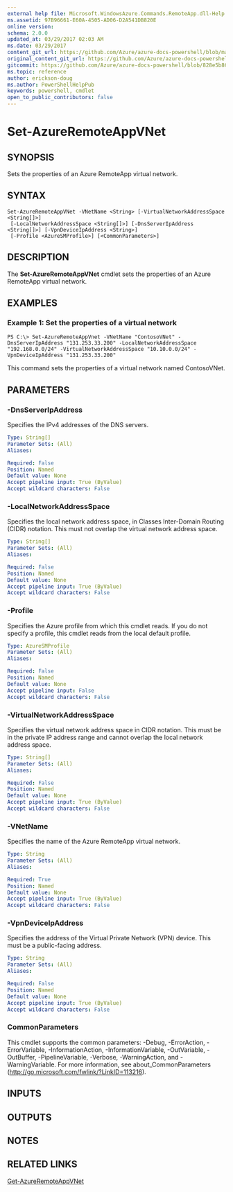 ```yaml
---
external help file: Microsoft.WindowsAzure.Commands.RemoteApp.dll-Help.xml
ms.assetid: 97B96661-E60A-4505-AD06-D2A541DB820E
online version:
schema: 2.0.0
updated_at: 03/29/2017 02:03 AM
ms.date: 03/29/2017
content_git_url: https://github.com/Azure/azure-docs-powershell/blob/master/azureps-cmdlets-docs/ServiceManagement/Azure/v3.7.0/Set-AzureRemoteAppVNet.md
original_content_git_url: https://github.com/Azure/azure-docs-powershell/blob/master/azureps-cmdlets-docs/ServiceManagement/Azure/v3.7.0/Set-AzureRemoteAppVNet.md
gitcommit: https://github.com/Azure/azure-docs-powershell/blob/828e5b8648af6bdf3119ffe0cd409647f00de183
ms.topic: reference
author: erickson-doug
ms.author: PowerShellHelpPub
keywords: powershell, cmdlet
open_to_public_contributors: false
---
```


# Set-AzureRemoteAppVNet

## SYNOPSIS
Sets the properties of an Azure RemoteApp virtual network.

## SYNTAX

```
Set-AzureRemoteAppVNet -VNetName <String> [-VirtualNetworkAddressSpace <String[]>]
 [-LocalNetworkAddressSpace <String[]>] [-DnsServerIpAddress <String[]>] [-VpnDeviceIpAddress <String>]
 [-Profile <AzureSMProfile>] [<CommonParameters>]
```

## DESCRIPTION
The **Set-AzureRemoteAppVNet** cmdlet sets the properties of an Azure RemoteApp virtual network.

## EXAMPLES

### Example 1: Set the properties of a virtual network
```
PS C:\> Set-AzureRemoteAppVnet -VNetName "ContosoVNet" -DnsServerIpAddress "131.253.33.200" -LocalNetworkAddressSpace "192.168.0.0/24" -VirtualNetworkAddressSpace "10.10.0.0/24" -VpnDeviceIpAddress "131.253.33.200"
```

This command sets the properties of a virtual network named ContosoVNet.

## PARAMETERS

### -DnsServerIpAddress
Specifies the IPv4 addresses of the DNS servers.

```yaml
Type: String[]
Parameter Sets: (All)
Aliases: 

Required: False
Position: Named
Default value: None
Accept pipeline input: True (ByValue)
Accept wildcard characters: False
```

### -LocalNetworkAddressSpace
Specifies the local network address space, in Classes Inter-Domain Routing (CIDR) notation.
This must not overlap the virtual network address space.

```yaml
Type: String[]
Parameter Sets: (All)
Aliases: 

Required: False
Position: Named
Default value: None
Accept pipeline input: True (ByValue)
Accept wildcard characters: False
```

### -Profile
Specifies the Azure profile from which this cmdlet reads.
If you do not specify a profile, this cmdlet reads from the local default profile.

```yaml
Type: AzureSMProfile
Parameter Sets: (All)
Aliases: 

Required: False
Position: Named
Default value: None
Accept pipeline input: False
Accept wildcard characters: False
```

### -VirtualNetworkAddressSpace
Specifies the virtual network address space in CIDR notation.
This must be in the private IP address range and cannot overlap the local network address space.

```yaml
Type: String[]
Parameter Sets: (All)
Aliases: 

Required: False
Position: Named
Default value: None
Accept pipeline input: True (ByValue)
Accept wildcard characters: False
```

### -VNetName
Specifies the name of the Azure RemoteApp virtual network.

```yaml
Type: String
Parameter Sets: (All)
Aliases: 

Required: True
Position: Named
Default value: None
Accept pipeline input: True (ByValue)
Accept wildcard characters: False
```

### -VpnDeviceIpAddress
Specifies the address of the Virtual Private Network (VPN) device.
This must be a public-facing address.

```yaml
Type: String
Parameter Sets: (All)
Aliases: 

Required: False
Position: Named
Default value: None
Accept pipeline input: True (ByValue)
Accept wildcard characters: False
```

### CommonParameters
This cmdlet supports the common parameters: -Debug, -ErrorAction, -ErrorVariable, -InformationAction, -InformationVariable, -OutVariable, -OutBuffer, -PipelineVariable, -Verbose, -WarningAction, and -WarningVariable. For more information, see about_CommonParameters (http://go.microsoft.com/fwlink/?LinkID=113216).

## INPUTS

## OUTPUTS

## NOTES

## RELATED LINKS

[Get-AzureRemoteAppVNet](./Get-AzureRemoteAppVNet.md)


